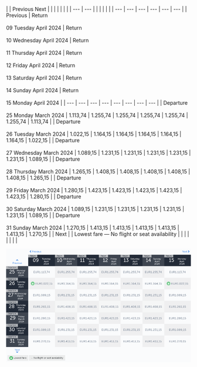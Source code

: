 |     | Previous Next |     |     |     |     |     |     |
| --- | --- |     |     |     |     |     |     | --- | --- | --- | --- | --- | --- |
| Previous | Return<br><br>09 Tuesday April 2024 | Return<br><br>10 Wednesday April 2024 | Return<br><br>11 Thursday April 2024 | Return<br><br>12 Friday April 2024 | Return<br><br>13 Saturday April 2024 | Return<br><br>14 Sunday April 2024 | Return<br><br>15 Monday April 2024 |
| --- | --- | --- | --- | --- | --- | --- | --- |
| Departure<br><br>25 Monday March 2024 | 1.113,74 | 1.255,74 | 1.255,74 | 1.255,74 | 1.255,74 | 1.255,74 | 1.113,74 |
| Departure<br><br>26 Tuesday March 2024 | 1.022,15 | 1.164,15 | 1.164,15 | 1.164,15 | 1.164,15 | 1.164,15 | 1.022,15 |
| Departure<br><br>27 Wednesday March 2024 | 1.089,15 | 1.231,15 | 1.231,15 | 1.231,15 | 1.231,15 | 1.231,15 | 1.089,15 |
| Departure<br><br>28 Thursday March 2024 | 1.265,15 | 1.408,15 | 1.408,15 | 1.408,15 | 1.408,15 | 1.408,15 | 1.265,15 |
| Departure<br><br>29 Friday March 2024 | 1.280,15 | 1.423,15 | 1.423,15 | 1.423,15 | 1.423,15 | 1.423,15 | 1.280,15 |
| Departure<br><br>30 Saturday March 2024 | 1.089,15 | 1.231,15 | 1.231,15 | 1.231,15 | 1.231,15 | 1.231,15 | 1.089,15 |
| Departure<br><br>31 Sunday March 2024 | 1.270,15 | 1.413,15 | 1.413,15 | 1.413,15 | 1.413,15 | 1.413,15 | 1.270,15 |
| Next |
| Lowest fare — No flight or seat availability |     |     |     |     |     |     |     |

![](turkish-airlines.png)